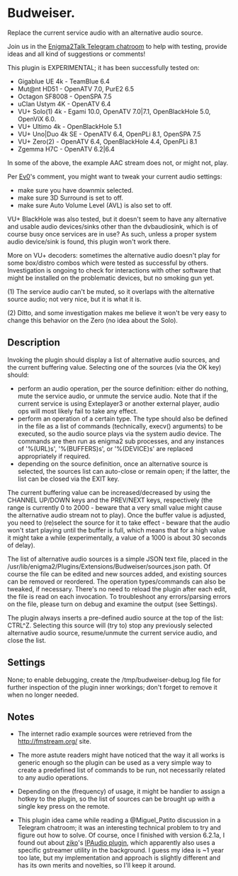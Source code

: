 # Budweiser.

Replace the current service audio with an alternative audio source.

Join us in the [Enigma2Talk Telegram chatroom](https://t.me/talkenigma2)
to help with testing, provide ideas and all kind of suggestions or comments!

This plugin is EXPERIMENTAL; it has been successfully tested on:
* Gigablue UE 4k - TeamBlue 6.4
* Mut@nt HD51 - OpenATV 7.0, PurE2 6.5
* Octagon SF8008 - OpenSPA 7.5
* uClan Ustym 4K - OpenATV 6.4
* VU+ Solo(1) 4k - Egami 10.0, OpenATV 7.0|7.1, OpenBlackHole 5.0, OpenViX 6.0.
* VU+ Ultimo 4k - OpenBlackHole 5.1
* VU+ Uno|Duo 4k SE - OpenATV 6.4, OpenPLi 8.1, OpenSPA 7.5
* VU+ Zero(2) - OpenATV 6.4, OpenBlackHole 4.4, OpenPLi 8.1
* Zgemma H7C - OpenATV 6.2|6.4

In some of the above, the example AAC stream does not, or might not, play.

Per [Ev0](https://www.linuxsat-support.com/thread/152127-budweiser-plugin/?postID=661724#post661724)'s
comment, you might want to tweak your current audio settings:
* make sure you have downmix selected.
* make sure 3D Surround is set to off.
* make sure Auto Volume Level (AVL) is also set to off.


VU+ BlackHole was also tested, but it doesn't seem to have any alternative and
usable audio devices/sinks other than the dvbaudiosink, which is of course busy
once services are in use? As such, unless a proper system audio device/sink is
found, this plugin won't work there.

More on VU+ decoders: sometimes the alternative audio doesn't play for some
box/distro combos which were tested as successful by others. Investigation is
ongoing to check for interactions with other software that might be installed
on the problematic devices, but no smoking gun yet.


(1) The service audio can't be muted, so it overlaps with the alternative source
audio; not very nice, but it is what it is.

(2) Ditto, and some investigation makes me believe it won't be very easy to
change this behavior on the Zero (no idea about the Solo).

## Description

Invoking the plugin should display a list of alternative audio sources, and the
current buffering value. Selecting one of the sources (via the OK key) should:
* perform an audio operation, per the source definition: either do nothing, mute
  the service audio, or unmute the service audio. Note that if the current
  service is using Exteplayer3 or another external player, audio ops will most
  likely fail to take any effect.
* perform an operation of a certain type. The type should also be defined in the
  file as a list of commands (technically, execv() arguments) to be executed, so
  the audio source plays via the system audio device. The commands are then run
  as enigma2 sub processes, and any instances of '%(URL)s', '%(BUFFERS)s', or
  '%(DEVICE)s' are replaced appropriately if required.
* depending on the source definition, once an alternative source is selected,
  the sources list can auto-close or remain open; if the latter, the list can be
  closed via the EXIT key.

The current buffering value can be increased/decreased by using the CHANNEL
UP/DOWN keys and the PREV/NEXT keys, respectively (the range is currently 0 to
2000 - beware that a very small value might cause the alternative audio stream
not to play). Once the buffer value is adjusted, you need to (re)select the
source for it to take effect - beware that the audio won't start playing until
the buffer is full, which means that for a high value it might take a while
(experimentally, a value of a 1000 is about 30 seconds of delay).

The list of alternative audio sources is a simple JSON text file, placed in the
/usr/lib/enigma2/Plugins/Extensions/Budweiser/sources.json path. Of course the
file can be edited and new sources added, and existing sources can be removed or
reordered. The operation types/commands can also be tweaked, if necessary.
There's no need to reload the plugin after each edit, the file is read on each
invocation. To troubleshoot any errors/parsing errors on the file, please turn
on debug and examine the output (see Settings).

The plugin always inserts a pre-defined audio source at the top of the list:
CTRL^Z. Selecting this source will (try to) stop any previously selected
alternative audio source, resume/unmute the current service audio, and close the
list.

## Settings

None; to enable debugging, create the /tmp/budweiser-debug.log file for further
inspection of the plugin inner workings; don't forget to remove it when no
longer needed.

## Notes

* The internet radio example sources were retrieved from the
http://fmstream.org/ site.

* The more astute readers might have noticed that the way it all works is
generic enough so the plugin can be used as a very simple way to create a
predefined list of commands to be run, not necessarily related to any audio
operations.

* Depending on the (frequency) of usage, it might be handier to assign a hotkey
to the plugin, so the list of sources can be brought up with a single key press
on the remote.

* This plugin idea came while reading a @Miguel_Patito discussion in a Telegram
chatroom; it was an interesting technical problem to try and figure out how to
solve. Of course, once I finished with version 6.2.1a, I found out about
[ziko](https://www.linuxsat-support.com/cms/user/344808-ziko/)'s
[IPAudio plugin](https://www.linuxsat-support.com/thread/148485-ipaudio-by-ziko/?postID=618093#post618093),
which apparently also uses a specific gstreamer utility in the background. I
guess my idea is ~1 year too late, but my implementation and approach is
slightly different and has its own merits and novelties, so I'll keep it around.

